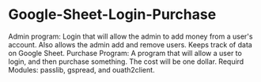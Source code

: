 # Google-Sheet-Login-Purchase
Admin program:
Login that will allow the admin to add money from a user's account. Also allows the admin add and remove users. Keeps track of data on Google Sheet.
Purchase Program:
A program that will allow a user to login, and then purchase something. The cost will be one dollar.
Requird Modules:
passlib,
gspread,
and
ouath2client.
